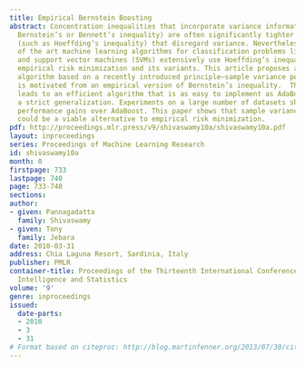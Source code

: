 ```yaml
---
title: Empirical Bernstein Boosting
abstract: Concentration inequalities that incorporate variance information (such as
  Bernstein’s or Bennett’s inequality) are often significantly tighter than counterparts
  (such as Hoeffding’s inequality) that disregard variance. Nevertheless, many state
  of the art machine learning algorithms for classification problems like AdaBoost
  and support vector machines (SVMs) extensively use Hoeffding’s inequalities to justify
  empirical risk minimization and its variants. This article proposes a novel boosting
  algorithm based on a recently introduced principle–sample variance penalization–which
  is motivated from an empirical version of Bernstein’s inequality.  This framework
  leads to an efficient algorithm that is as easy to implement as AdaBoost while producing
  a strict generalization. Experiments on a large number of datasets show significant
  performance gains over AdaBoost. This paper shows that sample variance penalization
  could be a viable alternative to empirical risk minimization.
pdf: http://proceedings.mlr.press/v9/shivaswamy10a/shivaswamy10a.pdf
layout: inproceedings
series: Proceedings of Machine Learning Research
id: shivaswamy10a
month: 0
firstpage: 733
lastpage: 740
page: 733-740
sections: 
author:
- given: Pannagadatta
  family: Shivaswamy
- given: Tony
  family: Jebara
date: 2010-03-31
address: Chia Laguna Resort, Sardinia, Italy
publisher: PMLR
container-title: Proceedings of the Thirteenth International Conference on Artificial
  Intelligence and Statistics
volume: '9'
genre: inproceedings
issued:
  date-parts:
  - 2010
  - 3
  - 31
# Format based on citeproc: http://blog.martinfenner.org/2013/07/30/citeproc-yaml-for-bibliographies/
---
```

